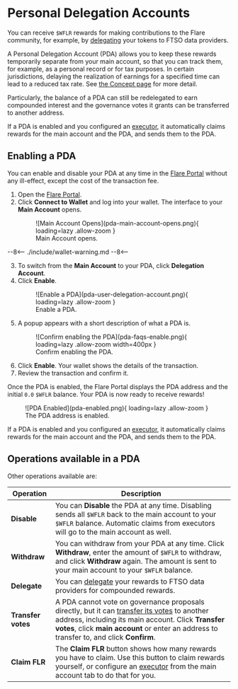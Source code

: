 # Personal Delegation Accounts

You can receive `$WFLR` rewards for making contributions to the Flare community, for example, by [delegating](../tech/ftso.md#delegation) your tokens to FTSO data providers.

A Personal Delegation Account (PDA) allows you to keep these rewards temporarily separate from your main account, so that you can track them, for example, as a personal record or for tax purposes.
In certain jurisdictions, delaying the realization of earnings for a specified time can lead to a reduced tax rate.
See [the Concept page](../tech/personal-delegation-account.md) for more detail.

Particularly, the balance of a PDA can still be redelegated to earn compounded interest and the governance votes it grants can be transferred to another address.

If a PDA is enabled and you configured an [executor](../tech/automatic-claiming.md), it automatically claims rewards for the main account and the PDA, and sends them to the PDA.

## Enabling a PDA

You can enable and disable your PDA at any time in the [Flare Portal](https://portal.flare.network/) without any ill-effect, except the cost of the transaction fee.

1. Open the [Flare Portal](https://portal.flare.network/).
2. Click **Connect to Wallet** and log into your wallet.
   The interface to your **Main Account** opens.
    <figure markdown>
    ![Main Account Opens](pda-main-account-opens.png){ loading=lazy .allow-zoom }
    <figcaption>Main Account opens.</figcaption>
    </figure>

--8<--
    ./include/wallet-warning.md
--8<--

3. To switch from the **Main Account** to your PDA, click **Delegation Account**.
4. Click **Enable**.
    <figure markdown>
    ![Enable a PDA](pda-user-delegation-account.png){ loading=lazy .allow-zoom }
    <figcaption>Enable a PDA.</figcaption>
    </figure>
5. A popup appears with a short description of what a PDA is.
    <figure markdown>
    ![Confirm enabling the PDA](pda-faqs-enable.png){ loading=lazy .allow-zoom width=400px }
    <figcaption>Confirm enabling the PDA.</figcaption>
    </figure>
6. Click **Enable**.
   Your wallet shows the details of the transaction.
7. Review the transaction and confirm it.

Once the PDA is enabled, the Flare Portal displays the PDA address and the initial `0.0` `$WFLR` balance.
Your PDA is now ready to receive rewards!
<figure markdown>
![PDA Enabled](pda-enabled.png){ loading=lazy .allow-zoom }
<figcaption>The PDA address is enabled.</figcaption>
</figure>

If a PDA is enabled and you configured an [executor](../tech/automatic-claiming.md), it automatically claims rewards for the main account and the PDA, and sends them to the PDA.

## Operations available in a PDA

Other operations available are:

| Operation     | Description            |
| ------------- | ---------------------- |
| **Disable**   | You can **Disable** the PDA at any time. Disabling sends all `$WFLR` back to the main account to your `$WFLR` balance. Automatic claims from executors will go to the main account as well. |
| **Withdraw**  | You can withdraw from your PDA at any time. Click **Withdraw**, enter the amount of `$WFLR` to withdraw, and click **Withdraw** again. The amount is sent to your main account to your `$WFLR` balance. |
| **Delegate**  | You can [delegate](../tech/personal-delegation-account.md) your rewards to FTSO data providers for compounded rewards. |
| **Transfer votes**  | A PDA cannot vote on governance proposals directly, but it can [transfer its votes](../tech/governance.md#vote-transfer) to another address, including its main account. Click **Transfer votes**, click **main account** or enter an address to transfer to, and click **Confirm**. |
| **Claim FLR** | The **Claim FLR** button shows how many rewards you have to claim. Use this button to claim rewards yourself, or configure an [executor](../tech/automatic-claiming.md) from the main account tab to do that for you. |
